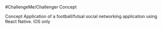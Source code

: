 #ChallengeMe/Challenger Concept

Concept Application of a football/futsal social networking application using React Native.
iOS only


